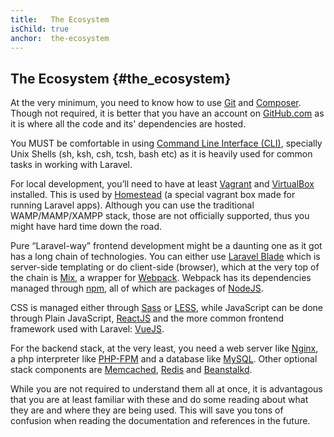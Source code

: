 ```yaml
---
title:   The Ecosystem
isChild: true
anchor:  the-ecosystem
---
```


## The Ecosystem {#the_ecosystem}

At the very minimum, you need to know how to use [Git](https://git-scm.com/) and [Composer](https://getcomposer.org/). Though not required, it is better that you have an account on [GitHub.com](https://github.com/) as it is where all the code and its' dependencies are hosted.

You MUST be comfortable in using [Command Line Interface (CLI)](https://en.wikipedia.org/wiki/Command-line_interface), specially Unix Shells (sh, ksh, csh, tcsh, bash etc) as it is heavily used for common tasks in working with Laravel.

For local development, you’ll need to have at least [Vagrant](https://www.vagrantup.com/) and [VirtualBox](https://www.virtualbox.org/) installed. This is used by [Homestead](https://laravel.com/docs/5.8/homestead) (a special vagrant box made for running Laravel apps). Although you can use the traditional WAMP/MAMP/XAMPP stack, those are not officially supported, thus you might have hard time down the road.

Pure “Laravel-way” frontend development might be a daunting one as it got has a long chain of technologies. You can either use [Laravel Blade](https://laravel.com/docs/5.8/blade) which is server-side templating or do client-side (browser), which at the very top of the chain is [Mix](https://laravel.com/docs/5.8/mix), a wrapper for [Webpack](https://webpack.js.org/). Webpack has its dependencies managed through [npm](https://www.npmjs.com/), all of which are packages of [NodeJS](https://nodejs.org/en/).

CSS is managed either through [Sass](http://sass-lang.com/) or [LESS](http://lesscss.org/), while JavaScript can be done through Plain JavaScript, [ReactJS](https://reactjs.org/) and the more common frontend framework used with Laravel: [VueJS](https://vuejs.org/).

For the backend stack, at the very least, you need a web server like [Nginx](http://nginx.org/), a php interpreter like [PHP-FPM](http://php-fpm.org/) and a database like [MySQL](https://www.mysql.com/). Other optional stack components are [Memcached](http://memcached.org/), [Redis](http://redis.io/) and [Beanstalkd](http://kr.github.io/beanstalkd/).

While you are not required to understand them all at once, it is advantagous that you are at least familiar with these and do some reading about what they are and where they are being used. This will save you tons of confusion when reading the documentation and references in the future.